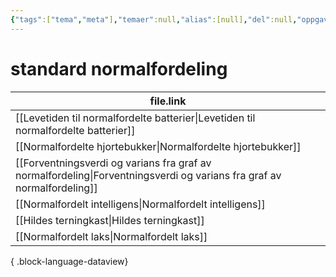 ```yaml
---
{"tags":["tema","meta"],"temaer":null,"alias":[null],"del":null,"oppgave":null,"fag":null,"eksamen":null,"dg-publish":true,"title":"standard normalfordeling","date":"2023-06-01","modified":"2023-06-01","permalink":"/temaer/standard-normalfordeling/","dgPassFrontmatter":true}
---
```



# standard normalfordeling
| file.link                                                                                                                 |
| ------------------------------------------------------------------------------------------------------------------------- |
| [[Levetiden til normalfordelte batterier\|Levetiden til normalfordelte batterier]]                                     |
| [[Normalfordelte hjortebukker\|Normalfordelte hjortebukker]]                                                           |
| [[Forventningsverdi og varians fra graf av normalfordeling\|Forventningsverdi og varians fra graf av normalfordeling]] |
| [[Normalfordelt intelligens\|Normalfordelt intelligens]]                                                               |
| [[Hildes terningkast\|Hildes terningkast]]                                                                             |
| [[Normalfordelt laks\|Normalfordelt laks]]                                                                             |

{ .block-language-dataview}
